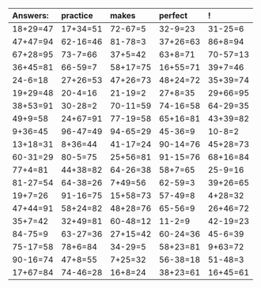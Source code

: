 | Answers: | practice | makes | perfect | ! |
| :--- | :--- | :--- | :--- | :--- |
| 18+29=47 | 17+34=51 | 72-67=5 | 32-9=23 | 31-25=6 | 
| 47+47=94 | 62-16=46 | 81-78=3 | 37+26=63 | 86+8=94 | 
| 67+28=95 | 73-7=66 | 37+5=42 | 63+8=71 | 70-57=13 | 
| 36+45=81 | 66-59=7 | 58+17=75 | 16+55=71 | 39+7=46 | 
| 24-6=18 | 27+26=53 | 47+26=73 | 48+24=72 | 35+39=74 | 
| 19+29=48 | 20-4=16 | 21-19=2 | 27+8=35 | 29+66=95 | 
| 38+53=91 | 30-28=2 | 70-11=59 | 74-16=58 | 64-29=35 | 
| 49+9=58 | 24+67=91 | 77-19=58 | 65+16=81 | 43+39=82 | 
| 9+36=45 | 96-47=49 | 94-65=29 | 45-36=9 | 10-8=2 | 
| 13+18=31 | 8+36=44 | 41-17=24 | 90-14=76 | 45+28=73 | 
| 60-31=29 | 80-5=75 | 25+56=81 | 91-15=76 | 68+16=84 | 
| 77+4=81 | 44+38=82 | 64-26=38 | 58+7=65 | 25-9=16 | 
| 81-27=54 | 64-38=26 | 7+49=56 | 62-59=3 | 39+26=65 | 
| 19+7=26 | 91-16=75 | 15+58=73 | 57-49=8 | 4+28=32 | 
| 47+44=91 | 58+24=82 | 48+28=76 | 65-56=9 | 26+46=72 | 
| 35+7=42 | 32+49=81 | 60-48=12 | 11-2=9 | 42-19=23 | 
| 84-75=9 | 63-27=36 | 27+15=42 | 60-24=36 | 45-6=39 | 
| 75-17=58 | 78+6=84 | 34-29=5 | 58+23=81 | 9+63=72 | 
| 90-16=74 | 47+8=55 | 7+25=32 | 56-38=18 | 51-48=3 | 
| 17+67=84 | 74-46=28 | 16+8=24 | 38+23=61 | 16+45=61 | 
